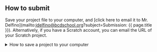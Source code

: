<br>

## How to submit

Save your project file to your computer, and [click here to email it to Mr. Delfino](mailto:jdelfino@bcdschool.org?subject=Submission: {{ page.title }}). Alternatively, if you have a Scratch account, you can email the URL of your Scratch project.

<details>
<summary>How to save a project to your computer</summary>

<img src="/assets/images/save_scratch_project.png" width="500px" alt="how to save scratch project">

</details>